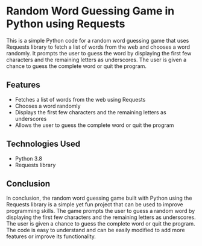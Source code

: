 # Random Word Guessing Game in Python using Requests
This is a simple Python code for a random word guessing game that uses Requests library to fetch a list of words from the web and chooses a word randomly. It prompts the user to guess the word by displaying the first few characters and the remaining letters as underscores. The user is given a chance to guess the complete word or quit the program.

## Features
* Fetches a list of words from the web using Requests
* Chooses a word randomly
* Displays the first few characters and the remaining letters as underscores
* Allows the user to guess the complete word or quit the program

## Technologies Used
* Python 3.8
* Requests library

## Conclusion
In conclusion, the random word guessing game built with Python using the Requests library is a simple yet fun project that can be used to improve programming skills. The game prompts the user to guess a random word by displaying the first few characters and the remaining letters as underscores. The user is given a chance to guess the complete word or quit the program. The code is easy to understand and can be easily modified to add more features or improve its functionality.
